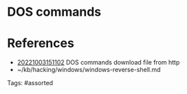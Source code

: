 # DOS commands

# References
- [20221003151102](/zet/20221003151102/) DOS commands download file from http
- ~/kb/hacking/windows/windows-reverse-shell.md

Tags:
    #assorted

